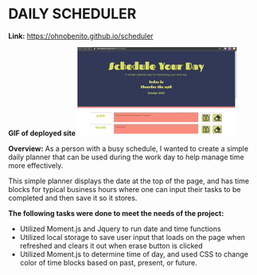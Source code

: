 # **DAILY SCHEDULER** #

 **Link:**
https://ohnobenito.github.io/scheduler

**GIF of deployed site**
![](/assets/images/sched.gif)

**Overview:**
As a person with a busy schedule, I wanted to create a simple daily planner that can be used during the work day to help manage time more effectively. 

This simple planner displays the date at the top of the page, and has time blocks for typical business hours where one can input their tasks to be completed and then save it so it stores.

**The following tasks were done to meet the needs of the project:**
* Utilized Moment.js and Jquery to run date and time functions
* Utilized local storage to save user input that loads on the page when refreshed and clears it out when erase button is clicked
* Utilized Moment.js to determine time of day, and used CSS to change color of time blocks based on past, present, or future.

